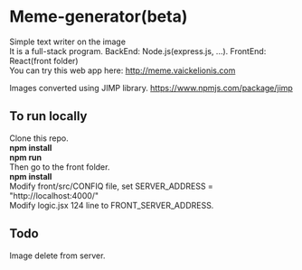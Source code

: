 # Meme-generator(beta)
Simple text writer on the image<br>
It is a full-stack program. BackEnd: Node.js(express.js, ...). FrontEnd: React(front folder)<br>
You can try this web app here: http://meme.vaickelionis.com <br>

Images converted using JIMP library.
https://www.npmjs.com/package/jimp

## To run locally
Clone this repo.<br>
<b>npm install</b> <br>
<b>npm run</b><br>
Then go to the front folder. <br>
<b>npm install</b><br>
Modify front/src/CONFIQ file, set SERVER_ADDRESS = "http://localhost:4000/"<br>
Modify logic.jsx 124 line to FRONT_SERVER_ADDRESS. <br>
## Todo
Image delete from server. <br>
